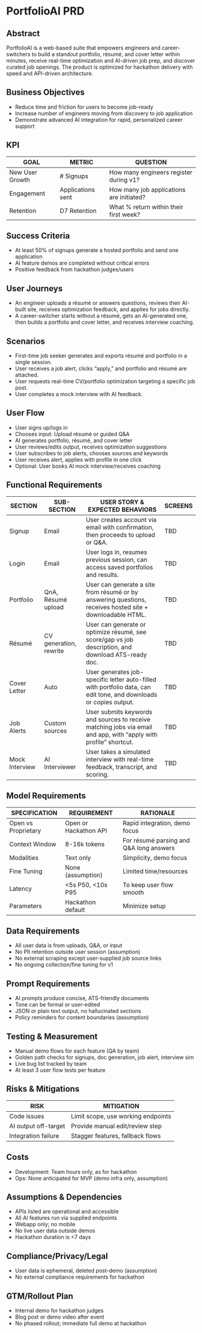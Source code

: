 # PortfolioAI PRD

## Abstract
PortfolioAI is a web-based suite that empowers engineers and career-switchers to build a standout portfolio, résumé, and cover letter within minutes, receive real-time optimization and AI-driven job prep, and discover curated job openings. The product is optimized for hackathon delivery with speed and API-driven architecture.

## Business Objectives
- Reduce time and friction for users to become job-ready
- Increase number of engineers moving from discovery to job application
- Demonstrate advanced AI integration for rapid, personalized career support

## KPI

| GOAL            | METRIC            | QUESTION                                  |
|-----------------|-------------------|--------------------------------------------|
| New User Growth | # Signups         | How many engineers register during v1?     |
| Engagement      | Applications sent | How many job applications are initiated?   |
| Retention       | D7 Retention      | What % return within their first week?     |

## Success Criteria
- At least 50% of signups generate a hosted portfolio and send one application
- AI feature demos are completed without critical errors
- Positive feedback from hackathon judges/users

## User Journeys
- An engineer uploads a résumé or answers questions, reviews their AI-built site, receives optimization feedback, and applies for jobs directly.
- A career-switcher starts without a résumé, gets an AI-generated one, then builds a portfolio and cover letter, and receives interview coaching.

## Scenarios
- First-time job seeker generates and exports résumé and portfolio in a single session.
- User receives a job alert, clicks “apply,” and portfolio and résumé are attached.
- User requests real-time CV/portfolio optimization targeting a specific job post.
- User completes a mock interview with AI feedback.

## User Flow
- User signs up/logs in
- Chooses input: Upload résumé or guided Q&A
- AI generates portfolio, résumé, and cover letter
- User reviews/edits output, receives optimization suggestions
- User subscribes to job alerts, chooses sources and keywords
- User receives alert, applies with profile in one click
- Optional: User books AI mock interview/receives coaching

## Functional Requirements

| SECTION         | SUB-SECTION            | USER STORY & EXPECTED BEHAVIORS                                                                                            | SCREENS        |
|-----------------|------------------------|----------------------------------------------------------------------------------------------------------------------------|----------------|
| Signup          | Email                  | User creates account via email with confirmation, then proceeds to upload or Q&A.                                           | TBD            |
| Login           | Email                  | User logs in, resumes previous session, can access saved portfolios and results.                                            | TBD            |
| Portfolio       | QnA, Résumé upload     | User can generate a site from résumé or by answering questions, receives hosted site + downloadable HTML.                    | TBD            |
| Résumé          | CV generation, rewrite | User can generate or optimize résumé, see score/gap vs job description, and download ATS-ready doc.                         | TBD            |
| Cover Letter    | Auto                   | User generates job-specific letter auto-filled with portfolio data, can edit tone, and downloads or copies output.           | TBD            |
| Job Alerts      | Custom sources         | User submits keywords and sources to receive matching jobs via email and app, with “apply with profile” shortcut.            | TBD            |
| Mock Interview  | AI Interviewer         | User takes a simulated interview with real-time feedback, transcript, and scoring.                                          | TBD            |

## Model Requirements

| SPECIFICATION        | REQUIREMENT           | RATIONALE                                             |
|----------------------|----------------------|-------------------------------------------------------|
| Open vs Proprietary  | Open or Hackathon API| Rapid integration, demo focus                         |
| Context Window       | 8-16k tokens         | For résumé parsing and Q&A long answers               |
| Modalities           | Text only            | Simplicity, demo focus                                |
| Fine Tuning          | None (assumption)    | Limited time/resources                                |
| Latency              | <5s P50, <10s P95    | To keep user flow smooth                              |
| Parameters           | Hackathon default    | Minimize setup                                        |

## Data Requirements
- All user data is from uploads, Q&A, or input
- No PII retention outside user session (assumption)
- No external scraping except user-supplied job source links
- No ongoing collection/fine tuning for v1

## Prompt Requirements
- AI prompts produce concise, ATS-friendly documents
- Tone can be formal or user-edited
- JSON or plain text output, no hallucinated sections
- Policy reminders for content boundaries (assumption)

## Testing & Measurement
- Manual demo flows for each feature (QA by team)
- Golden path checks for signups, doc generation, job alert, interview sim
- Live bug list tracked by team
- At least 3 user flow tests per feature

## Risks & Mitigations

| RISK                | MITIGATION                           |
|---------------------|--------------------------------------|
| Code issues         | Limit scope, use working endpoints    |
| AI output off-target| Provide manual edit/review step       |
| Integration failure | Stagger features, fallback flows      |

## Costs
- Development: Team hours only, as for hackathon
- Ops: None anticipated for MVP (demo infra only, assumption)

## Assumptions & Dependencies
- APIs listed are operational and accessible
- All AI features run via supplied endpoints
- Webapp only; no mobile
- No live user data outside demos
- Hackathon duration is <7 days

## Compliance/Privacy/Legal
- User data is ephemeral, deleted post-demo (assumption)
- No external compliance requirements for hackathon

## GTM/Rollout Plan
- Internal demo for hackathon judges
- Blog post or demo video after event
- No phased rollout; immediate full demo at hackathon
